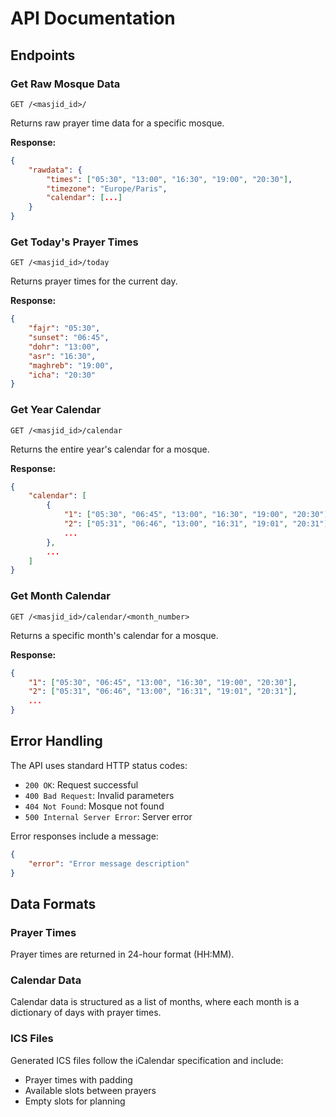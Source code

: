 # API Documentation

## Endpoints

### Get Raw Mosque Data
```
GET /<masjid_id>/
```
Returns raw prayer time data for a specific mosque.

**Response:**
```json
{
    "rawdata": {
        "times": ["05:30", "13:00", "16:30", "19:00", "20:30"],
        "timezone": "Europe/Paris",
        "calendar": [...]
    }
}
```

### Get Today's Prayer Times
```
GET /<masjid_id>/today
```
Returns prayer times for the current day.

**Response:**
```json
{
    "fajr": "05:30",
    "sunset": "06:45",
    "dohr": "13:00",
    "asr": "16:30",
    "maghreb": "19:00",
    "icha": "20:30"
}
```

### Get Year Calendar
```
GET /<masjid_id>/calendar
```
Returns the entire year's calendar for a mosque.

**Response:**
```json
{
    "calendar": [
        {
            "1": ["05:30", "06:45", "13:00", "16:30", "19:00", "20:30"],
            "2": ["05:31", "06:46", "13:00", "16:31", "19:01", "20:31"],
            ...
        },
        ...
    ]
}
```

### Get Month Calendar
```
GET /<masjid_id>/calendar/<month_number>
```
Returns a specific month's calendar for a mosque.

**Response:**
```json
{
    "1": ["05:30", "06:45", "13:00", "16:30", "19:00", "20:30"],
    "2": ["05:31", "06:46", "13:00", "16:31", "19:01", "20:31"],
    ...
}
```

## Error Handling

The API uses standard HTTP status codes:

- `200 OK`: Request successful
- `400 Bad Request`: Invalid parameters
- `404 Not Found`: Mosque not found
- `500 Internal Server Error`: Server error

Error responses include a message:
```json
{
    "error": "Error message description"
}
```

## Data Formats

### Prayer Times
Prayer times are returned in 24-hour format (HH:MM).

### Calendar Data
Calendar data is structured as a list of months, where each month is a dictionary of days with prayer times.

### ICS Files
Generated ICS files follow the iCalendar specification and include:
- Prayer times with padding
- Available slots between prayers
- Empty slots for planning 